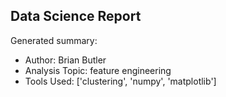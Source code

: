 ## Data Science Report

Generated summary:

- Author: Brian Butler
- Analysis Topic: feature engineering
- Tools Used: ['clustering', 'numpy', 'matplotlib']
